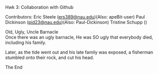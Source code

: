 Hwk 3: Collaboration with Github

Contributors:
Eric Steele (ers389@nau.edu)(Also: apeBit-user)
Paul Dickinson (pid23@nau.edu)(Also: Paul-Dickinson)
Tristine Schupp ()

Old, Ugly, Uncle Barnacle <br>
Once there was an ugly barnacle,
He was SO ugly that everybody died, including his family.

Later, as the tide went out and his late family was exposed, 
a fisherman stumbled onto their rock, and cut his head.

The End
